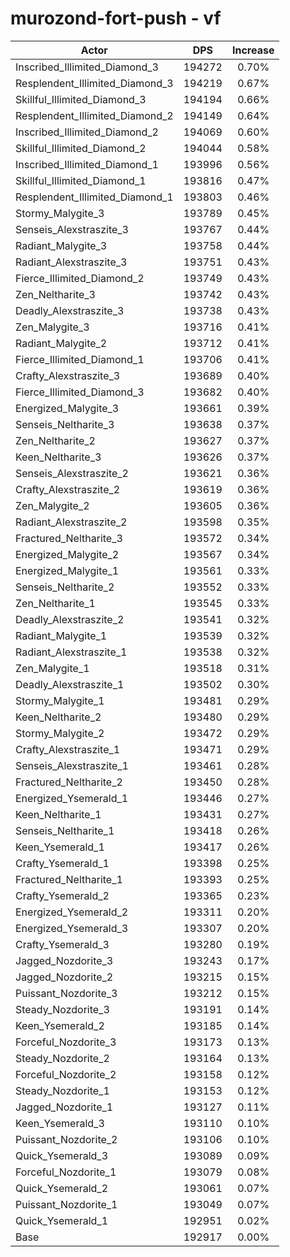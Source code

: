 # murozond-fort-push - vf
| Actor | DPS | Increase |
|---|:---:|:---:|
|Inscribed_Illimited_Diamond_3|194272|0.70%|
|Resplendent_Illimited_Diamond_3|194219|0.67%|
|Skillful_Illimited_Diamond_3|194194|0.66%|
|Resplendent_Illimited_Diamond_2|194149|0.64%|
|Inscribed_Illimited_Diamond_2|194069|0.60%|
|Skillful_Illimited_Diamond_2|194044|0.58%|
|Inscribed_Illimited_Diamond_1|193996|0.56%|
|Skillful_Illimited_Diamond_1|193816|0.47%|
|Resplendent_Illimited_Diamond_1|193803|0.46%|
|Stormy_Malygite_3|193789|0.45%|
|Senseis_Alexstraszite_3|193767|0.44%|
|Radiant_Malygite_3|193758|0.44%|
|Radiant_Alexstraszite_3|193751|0.43%|
|Fierce_Illimited_Diamond_2|193749|0.43%|
|Zen_Neltharite_3|193742|0.43%|
|Deadly_Alexstraszite_3|193738|0.43%|
|Zen_Malygite_3|193716|0.41%|
|Radiant_Malygite_2|193712|0.41%|
|Fierce_Illimited_Diamond_1|193706|0.41%|
|Crafty_Alexstraszite_3|193689|0.40%|
|Fierce_Illimited_Diamond_3|193682|0.40%|
|Energized_Malygite_3|193661|0.39%|
|Senseis_Neltharite_3|193638|0.37%|
|Zen_Neltharite_2|193627|0.37%|
|Keen_Neltharite_3|193626|0.37%|
|Senseis_Alexstraszite_2|193621|0.36%|
|Crafty_Alexstraszite_2|193619|0.36%|
|Zen_Malygite_2|193605|0.36%|
|Radiant_Alexstraszite_2|193598|0.35%|
|Fractured_Neltharite_3|193572|0.34%|
|Energized_Malygite_2|193567|0.34%|
|Energized_Malygite_1|193561|0.33%|
|Senseis_Neltharite_2|193552|0.33%|
|Zen_Neltharite_1|193545|0.33%|
|Deadly_Alexstraszite_2|193541|0.32%|
|Radiant_Malygite_1|193539|0.32%|
|Radiant_Alexstraszite_1|193538|0.32%|
|Zen_Malygite_1|193518|0.31%|
|Deadly_Alexstraszite_1|193502|0.30%|
|Stormy_Malygite_1|193481|0.29%|
|Keen_Neltharite_2|193480|0.29%|
|Stormy_Malygite_2|193472|0.29%|
|Crafty_Alexstraszite_1|193471|0.29%|
|Senseis_Alexstraszite_1|193461|0.28%|
|Fractured_Neltharite_2|193450|0.28%|
|Energized_Ysemerald_1|193446|0.27%|
|Keen_Neltharite_1|193431|0.27%|
|Senseis_Neltharite_1|193418|0.26%|
|Keen_Ysemerald_1|193417|0.26%|
|Crafty_Ysemerald_1|193398|0.25%|
|Fractured_Neltharite_1|193393|0.25%|
|Crafty_Ysemerald_2|193365|0.23%|
|Energized_Ysemerald_2|193311|0.20%|
|Energized_Ysemerald_3|193307|0.20%|
|Crafty_Ysemerald_3|193280|0.19%|
|Jagged_Nozdorite_3|193243|0.17%|
|Jagged_Nozdorite_2|193215|0.15%|
|Puissant_Nozdorite_3|193212|0.15%|
|Steady_Nozdorite_3|193191|0.14%|
|Keen_Ysemerald_2|193185|0.14%|
|Forceful_Nozdorite_3|193173|0.13%|
|Steady_Nozdorite_2|193164|0.13%|
|Forceful_Nozdorite_2|193158|0.12%|
|Steady_Nozdorite_1|193153|0.12%|
|Jagged_Nozdorite_1|193127|0.11%|
|Keen_Ysemerald_3|193110|0.10%|
|Puissant_Nozdorite_2|193106|0.10%|
|Quick_Ysemerald_3|193089|0.09%|
|Forceful_Nozdorite_1|193079|0.08%|
|Quick_Ysemerald_2|193061|0.07%|
|Puissant_Nozdorite_1|193049|0.07%|
|Quick_Ysemerald_1|192951|0.02%|
|Base|192917|0.00%|
